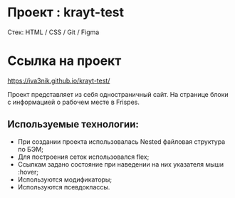 # Проект : krayt-test

Cтек: HTML / CSS / Git / Figma

# Ссылка на проект

https://iva3nik.github.io/krayt-test/

Проект представляет из себя одностраничный сайт. На странице блоки с информацией о рабочем месте в Frispes.

## **Используемые технологии:**

- При создании проекта использовалась Nested файловая структура по БЭМ;
- Для построения сеток использовался flex;
- Сcылкам задано состояние при наведении на них указателя мыши :hover;
- Используются модификаторы;
- Используются псевдоклассы.
